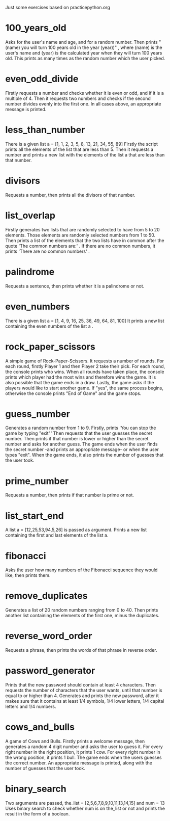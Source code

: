 Just some exercises based on practicepython.org

# 100_years_old

Asks for the user's name and age, and for a random number.
Then prints "(name) you will turn 100 years old in the year (year))" ,
where (name) is the user's name and (year) is the calculated year when they will turn 100 years old.
This prints as many times as the random number which the user picked.



# even_odd_divide

Firstly requests a number and checks whether it is even or odd, and if it is a multiple of 4.
Then it requests two numbers and checks if the second number divides evenly into the first one.
In all cases above, an appropriate message is printed.



# less_than_number

There is a given list   a = [1, 1, 2, 3, 5, 8, 13, 21, 34, 55, 89]
Firstly the script prints all the elements of the list that are less than 5.
Then it requests a number and prints a new list with the elements of the list a that are less than that number.



# divisors

Requests a number, then prints all the divisors of that number.



# list_overlap

Firstly generates two lists that are randomly selected to have from 5 to 20 elements.
Those elements are randomly selected numbers from 1 to 50.
Then prints a list of the elements that the two lists have in common after the quote 'The common numbers are:' .
If there are no common numbers, it prints 'There are no common numbers' .



# palindrome

Requests a sentence, then prints whether it is a palindrome or not.



# even_numbers

There is a given list a = [1, 4, 9, 16, 25, 36, 49, 64, 81, 100]
It prints a new list containing the even numbers of the list a .



# rock_paper_scissors

A simple game of Rock-Paper-Scissors.
It requests a number of rounds.
For each round, firstly Player 1 and then Player 2 take their pick. For each round, the console prints who wins.
When all rounds have taken place, the console prints which player had the most wins and therefore wins the game.
It is also possible that the game ends in a draw.
Lastly, the game asks if the players would like to start another game. If "yes", the same process begins, otherwise the console prints "End of Game" and the game stops.



# guess_number

Generates a random number from 1 to 9.
Firstly, prints 'You can stop the game by typing "exit"'
Then requests that the user guesses the secret number. Then prints if that number is lower or higher than the secret number and asks for another guess.
The game ends when the user finds the secret number -and prints an appropriate message- or when the user types "exit".
When the game ends, it also prints the number of guesses that the user took.



# prime_number

Requests a number, then prints if that number is prime or not.



# list_start_end

A list a = [12,25,53,94,5,26] is passed as argument.
Prints a new list containing the first and last elements of the list a.



# fibonacci

Asks the user how many numbers of the Fibonacci sequence they would like, then prints them.



# remove_duplicates

Generates a list of 20 random numbers ranging from 0 to 40.
Then prints another list containing the elements of the first one, minus the duplicates.



# reverse_word_order

Requests a phrase, then prints the words of that phrase in reverse order.



# password_generator

Prints that the new password should contain at least 4 characters.
Then requests the number of characters that the user wants, until that number is equal to or higher than 4.
Generates and prints the new password, after it makes sure that it contains at least 1/4 symbols, 1/4 lower letters, 1/4 capital letters and 1/4 numbers.



# cows_and_bulls

A game of Cows and Bulls.
Firstly prints a welcome message, then generates a random 4 digit number and asks the user to guess it.
For every right number in the right position, it prints 1 cow.
For every right number in the wrong position, it prints 1 bull.
The game ends when the users guesses the correct number. An appropriate message is printed, along with the number of guesses that the user took.



# binary_search

Two arguments are passed, the_list = [2,5,6,7,8,9,10,11,13,14,15]  and  num = 13
Uses binary search to check whether num is on the_list or not and prints the result in the form of a boolean.
